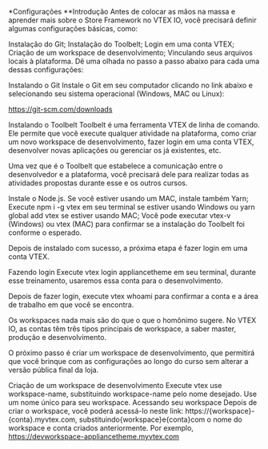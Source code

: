 *Configurações
**Introdução
Antes de colocar as mãos na massa e aprender mais sobre o Store Framework no VTEX IO, você precisará definir algumas configurações básicas, como:

Instalação do Git;
Instalação do Toolbelt;
Login em uma conta VTEX;
Criação de um workspace de desenvolvimento;
Vinculando seus arquivos locais à plataforma.
Dê uma olhada no passo a passo abaixo para cada uma dessas configurações:

Instalando o Git
Instale o Git em seu computador clicando no link abaixo e selecionando seu sistema operacional (Windows, MAC ou Linux):

https://git-scm.com/downloads

Instalando o Toolbelt
Toolbelt é uma ferramenta VTEX de linha de comando. Ele permite que você execute qualquer atividade na plataforma, como criar um novo workspace de desenvolvimento, fazer login em uma conta VTEX, desenvolver novas aplicações ou gerenciar os já existentes, etc.

Uma vez que é o Toolbelt que estabelece a comunicação entre o desenvolvedor e a plataforma, você precisará dele para realizar todas as atividades propostas durante esse e os outros cursos.

Instale o Node.js. Se você estiver usando um MAC, instale também Yarn;
Execute npm i -g vtex em seu terminal se estiver usando Windows ou yarn global add vtex se estiver usando MAC;
Você pode executar vtex-v (Windows) ou vtex (MAC) para confirmar se a instalação do Toolbelt foi conforme o esperado.

Depois de instalado com sucesso, a próxima etapa é fazer login em uma conta VTEX.

Fazendo login
Execute vtex login appliancetheme em seu terminal, durante esse treinamento, usaremos essa conta para o desenvolvimento.

Depois de fazer login, execute vtex whoami para confirmar a conta e a área de trabalho em que você se encontra.

Os workspaces nada mais são do que o que o homônimo sugere. No VTEX IO, as contas têm três tipos principais de workspace, a saber master, produção e desenvolvimento.

O próximo passo é criar um workspace de desenvolvimento, que permitirá que você brinque com as configurações ao longo do curso sem alterar a versão pública final da loja.

Criação de um workspace de desenvolvimento
Execute vtex use workspace-name, substituindo workspace-name pelo nome desejado. Use um nome único para seu workspace.
Acessando seu workspace
Depois de criar o workspace, você poderá acessá-lo neste link: https://{workspace}-{conta}.myvtex.com, substituindo{workspace}e{conta}com o nome do workspace e conta criados anteriormente. Por exemplo, https://devworkspace-appliancetheme.myvtex.com